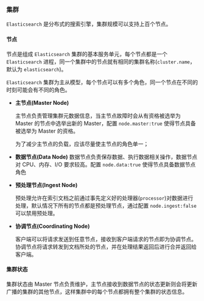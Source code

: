 ### 集群

`Elasticsearch` 是分布式的搜索引擎，集群规模可以支持上百个节点。

#### 节点

节点是组成 `Elasticsearch` 集群的基本服务单元，每个节点都是一个 `Elasticsearch` 进程，同一个集群中的节点就有相同的集群名称(`cluster.name`， 默认为 `elasticsearch`)。

`Elasticsearch` 集群为主从模型，每个节点可以有多个角色，同一个节点在不同的时刻可能会有不同的角色。

- **主节点(Master Node)**

  主节点负责管理集群元数据信息，当主节点故障时会从有资格被选举为 Master 的节点中选举出新的 Master，配置 `node.master:true` 使得节点具备被选举为 Master 的资格。

  为了减少主节点的负载，应该尽量使主节点的角色单一；

- **数据节点(Data Node)**
  数据节点负责保存数据、执行数据相关操作，数据节点对 CPU、内存、I/O 要求较高。配置 `node.data:true` 使得节点具备数据节点角色

- **预处理节点(Ingest Node)**

  预处理允许在索引文档之前通过事先定义好的处理器(`processor`)对数据进行处理，默认情况下所有的节点都是预处理节点，通过配置 `node.ingest:false` 可以禁用预处理。

- **协调节点(Coordinating Node)**

  客户端可以将请求发送到任意节点，接收到客户端请求的节点即为协调节点。协调节点将请求转发到文档所处的节点，并在处理结果返回后进行合并返回给客户端。

#### 集群状态

集群状态由 Master 节点负责维护，主节点接收到数据节点的状态更新则会将更新广播的集群的其他节点，这样集群中的每个节点都拥有整个集群的状态信息。


